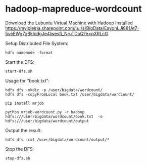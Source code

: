 # hadoop-mapreduce-wordcount

Download the Lubuntu Virtual Machine with Hadoop Installed
https://myipleiria.sharepoint.com/:u:/s/BigData/EavonLJi881At7-5veEWg7gBkhidgJe4lwesfi_NruTDaQ?e=pXRLcG

Setup Distributed File System:
```
hdfs namenode -format
```

Start the DFS:
```
start-dfs.sh
```

Usage for "book.txt":

```
hdfs dfs -mkdir -p /user/bigdata/wordcount/
hdfs dfs -copyFromLocal book.txt /user/bigdata/wordcount/

pip install mrjob

python mrjob-wordcount.py -r hadoop hdfs:///user/bigdata/wordcount/book.txt  -o hdfs:///user/bigdata/wordcount/output

```
Output the result:
```
hdfs dfs -cat /user/bigdata/wordcount/output/*
```

Stop the DFS:
```
stop-dfs.sh
```
